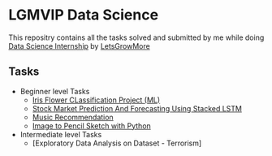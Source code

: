 # LGMVIP Data Science
This repositry contains all the tasks solved and submitted by me while doing [Data Science Internship](https://letsgrowmore.in/vip/) by [LetsGrowMore](https://letsgrowmore.in/) 

## Tasks
* Beginner level Tasks
  -   [Iris Flower CLassification Project (ML)](https://github.com/mihirkudale/LGMVIP-Data-Science/tree/main/Beginner%20Level%20Task/Task%201-%20Iris%20Flowers%20Classification%20ML%20Project) 
  -   [Stock Market Prediction And Forecasting Using Stacked LSTM](https://github.com/mihirkudale/LGMVIP-Data-Science/tree/main/Beginner%20Level%20Task/Task%202-%20Stock%20Market%20Prediction%20And%20Forecasting%20Using%20Stacked%20LSTM)
  - [Music Recommendation](https://github.com/mihirkudale/LGMVIP-Data-Science/tree/main/Beginner%20Level%20Task/Task%203-%20Music%20Recommendation)
  - [Image to Pencil Sketch with Python](https://github.com/mihirkudale/LGMVIP-Data-Science/tree/main/Beginner%20Level%20Task/Task%204-%20Image%20to%20Pencil%20Sketch%20with%20Python)
* Intermediate level Tasks
  - [Exploratory Data Analysis on Dataset - Terrorism]
